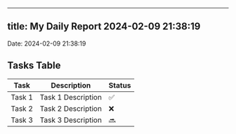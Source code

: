 
---
title: My Daily Report 2024-02-09 21:38:19
---

Date: 2024-02-09 21:38:19

## Tasks Table

| Task | Description | Status |
|------|-------------|--------|
| Task 1 | Task 1 Description | ✅ |
| Task 2 | Task 2 Description | ❌ |
| Task 3 | Task 3 Description | 🔜 |
